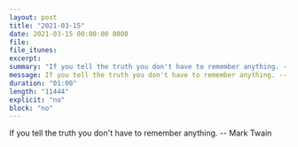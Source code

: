 ```yaml
---
layout: post
title: "2021-03-15"
date: 2021-03-15 00:00:00 0000
file:
file_itunes:
excerpt:
summary: "If you tell the truth you don't have to remember anything. -- Mark Twain"
message: If you tell the truth you don't have to remember anything. -- Mark Twain
duration: "01:00"
length: "11444"
explicit: "no"
block: "no"
---
```

If you tell the truth you don't have to remember anything. -- Mark Twain

